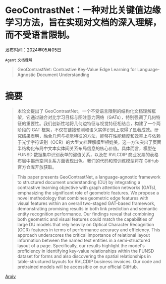 # GeoContrastNet：一种对比关键值边缘学习方法，旨在实现对文档的深入理解，而不受语言限制。

发布时间：2024年05月05日

`Agent` `文档理解`

> GeoContrastNet: Contrastive Key-Value Edge Learning for Language-Agnostic Document Understanding

# 摘要

> 本论文提出了 GeoContrastNet，一个不受语言限制的结构化文档理解框架，它通过融合对比学习目标与图注意力网络（GATs），特别强调了几何特征的重要性。我们创新性地将几何边特征与视觉特征相结合，构建了一个两阶段的 GAT 框架，不仅在链接预测和语义实体识别上取得了显著成效。研究结果表明，融合几何与视觉特征的方法，能够在性能精度和效率上与依赖于光学字符识别（OCR）的大型文档理解模型相媲美。这一方法突出了页面半结构化布局中文本实体间关系布局信息的核心价值。具体而言，模型在 FUNSD 数据集中识别表单的键值关系，以及在 RVLCDIP 商业发票的表格布局中揭示空间关系方面表现出色。我们的代码和预训练模型将在 GitHub 官方仓库开放获取。

> This paper presents GeoContrastNet, a language-agnostic framework to structured document understanding (DU) by integrating a contrastive learning objective with graph attention networks (GATs), emphasizing the significant role of geometric features. We propose a novel methodology that combines geometric edge features with visual features within an overall two-staged GAT-based framework, demonstrating promising results in both link prediction and semantic entity recognition performance. Our findings reveal that combining both geometric and visual features could match the capabilities of large DU models that rely heavily on Optical Character Recognition (OCR) features in terms of performance accuracy and efficiency. This approach underscores the critical importance of relational layout information between the named text entities in a semi-structured layout of a page. Specifically, our results highlight the model's proficiency in identifying key-value relationships within the FUNSD dataset for forms and also discovering the spatial relationships in table-structured layouts for RVLCDIP business invoices. Our code and pretrained models will be accessible on our official GitHub.

[Arxiv](https://arxiv.org/abs/2405.03104)